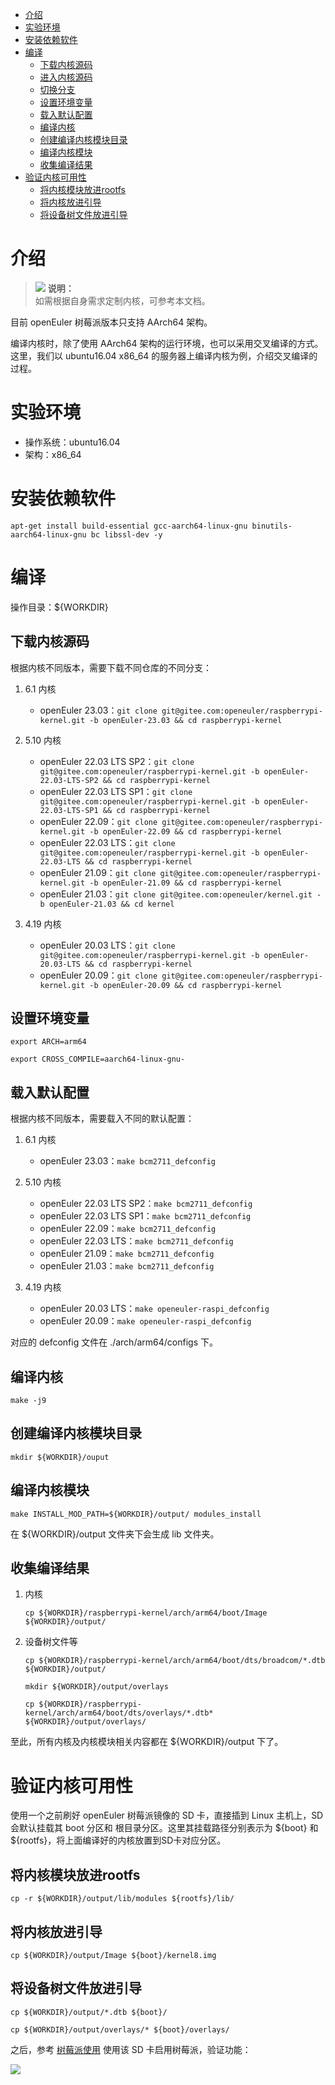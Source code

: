 <!-- TOC -->

- [介绍](#介绍)
- [实验环境](#实验环境)
- [安装依赖软件](#安装依赖软件)
- [编译](#编译)
    - [下载内核源码](#下载内核源码)
    - [进入内核源码](#进入内核源码)
    - [切换分支](#切换分支)
    - [设置环境变量](#设置环境变量)
    - [载入默认配置](#载入默认配置)
    - [编译内核](#编译内核)
    - [创建编译内核模块目录](#创建编译内核模块目录)
    - [编译内核模块](#编译内核模块)
    - [收集编译结果](#收集编译结果)
- [验证内核可用性](#验证内核可用性)
    - [将内核模块放进rootfs](#将内核模块放进rootfs)
    - [将内核放进引导](#将内核放进引导)
    - [将设备树文件放进引导](#将设备树文件放进引导)

<!-- /TOC -->

# 介绍

>![](public_sys-resources/icon-note.gif) **说明：**   
>如需根据自身需求定制内核，可参考本文档。

目前 openEuler 树莓派版本只支持 AArch64 架构。

编译内核时，除了使用 AArch64 架构的运行环境，也可以采用交叉编译的方式。这里，我们以 ubuntu16.04 x86_64 的服务器上编译内核为例，介绍交叉编译的过程。

# 实验环境

- 操作系统：ubuntu16.04
- 架构：x86_64

# 安装依赖软件

`apt-get install build-essential gcc-aarch64-linux-gnu binutils-aarch64-linux-gnu bc libssl-dev -y`

# 编译

操作目录：${WORKDIR}

## 下载内核源码

根据内核不同版本，需要下载不同仓库的不同分支：

1.  6.1 内核

    - openEuler 23.03：`git clone git@gitee.com:openeuler/raspberrypi-kernel.git -b openEuler-23.03 && cd raspberrypi-kernel`

2.  5.10 内核

    - openEuler 22.03 LTS SP2：`git clone git@gitee.com:openeuler/raspberrypi-kernel.git -b openEuler-22.03-LTS-SP2 && cd raspberrypi-kernel`
    - openEuler 22.03 LTS SP1：`git clone git@gitee.com:openeuler/raspberrypi-kernel.git -b openEuler-22.03-LTS-SP1 && cd raspberrypi-kernel`
    - openEuler 22.09：`git clone git@gitee.com:openeuler/raspberrypi-kernel.git -b openEuler-22.09 && cd raspberrypi-kernel`
    - openEuler 22.03 LTS：`git clone git@gitee.com:openeuler/raspberrypi-kernel.git -b openEuler-22.03-LTS && cd raspberrypi-kernel`
    - openEuler 21.09：`git clone git@gitee.com:openeuler/raspberrypi-kernel.git -b openEuler-21.09 && cd raspberrypi-kernel`
    - openEuler 21.03：`git clone git@gitee.com:openeuler/kernel.git -b openEuler-21.03 && cd kernel`

3.  4.19 内核

    - openEuler 20.03 LTS：`git clone git@gitee.com:openeuler/raspberrypi-kernel.git -b openEuler-20.03-LTS && cd raspberrypi-kernel`
    - openEuler 20.09：`git clone git@gitee.com:openeuler/raspberrypi-kernel.git -b openEuler-20.09 && cd raspberrypi-kernel`

## 设置环境变量

`export ARCH=arm64`

`export CROSS_COMPILE=aarch64-linux-gnu-`

## 载入默认配置

根据内核不同版本，需要载入不同的默认配置：

1.  6.1 内核

    - openEuler 23.03：`make bcm2711_defconfig`

2.  5.10 内核

    - openEuler 22.03 LTS SP2：`make bcm2711_defconfig`
    - openEuler 22.03 LTS SP1：`make bcm2711_defconfig`
    - openEuler 22.09：`make bcm2711_defconfig`
    - openEuler 22.03 LTS：`make bcm2711_defconfig`
    - openEuler 21.09：`make bcm2711_defconfig`
    - openEuler 21.03：`make bcm2711_defconfig`

3.  4.19 内核

    - openEuler 20.03 LTS：`make openeuler-raspi_defconfig`
    - openEuler 20.09：`make openeuler-raspi_defconfig`

对应的 defconfig 文件在 ./arch/arm64/configs 下。

## 编译内核

`make -j9`

## 创建编译内核模块目录

`mkdir ${WORKDIR}/ouput`

## 编译内核模块

`make INSTALL_MOD_PATH=${WORKDIR}/output/ modules_install`

在 ${WORKDIR}/output 文件夹下会生成 lib 文件夹。

## 收集编译结果

1.  内核
    
    `cp ${WORKDIR}/raspberrypi-kernel/arch/arm64/boot/Image ${WORKDIR}/output/`

2.  设备树文件等

    `cp ${WORKDIR}/raspberrypi-kernel/arch/arm64/boot/dts/broadcom/*.dtb ${WORKDIR}/output/`

    `mkdir ${WORKDIR}/output/overlays`

    `cp ${WORKDIR}/raspberrypi-kernel/arch/arm64/boot/dts/overlays/*.dtb* ${WORKDIR}/output/overlays/`

至此，所有内核及内核模块相关内容都在 ${WORKDIR}/output 下了。


# 验证内核可用性

使用一个之前刷好 openEuler 树莓派镜像的 SD 卡，直接插到 Linux 主机上，SD 会默认挂载其 boot 分区和 根目录分区。这里其挂载路径分别表示为 ${boot} 和 ${rootfs}，将上面编译好的内核放置到SD卡对应分区。

## 将内核模块放进rootfs

`cp -r ${WORKDIR}/output/lib/modules ${rootfs}/lib/`

## 将内核放进引导

`cp ${WORKDIR}/output/Image ${boot}/kernel8.img`

## 将设备树文件放进引导

`cp ${WORKDIR}/output/*.dtb ${boot}/`

`cp ${WORKDIR}/output/overlays/* ${boot}/overlays/`

之后，参考 [树莓派使用](./树莓派使用.md) 使用该 SD 卡启用树莓派，验证功能：

![](images/验证内核.jpg)
